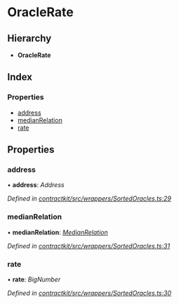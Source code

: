# OracleRate

## Hierarchy

* **OracleRate**

## Index

### Properties

* [address]()
* [medianRelation]()
* [rate]()

## Properties

### address

• **address**: _Address_

_Defined in_ [_contractkit/src/wrappers/SortedOracles.ts:29_](https://github.com/celo-org/celo-monorepo/blob/master/packages/sdk/contractkit/src/wrappers/SortedOracles.ts#L29)

### medianRelation

• **medianRelation**: [_MedianRelation_]()

_Defined in_ [_contractkit/src/wrappers/SortedOracles.ts:31_](https://github.com/celo-org/celo-monorepo/blob/master/packages/sdk/contractkit/src/wrappers/SortedOracles.ts#L31)

### rate

• **rate**: _BigNumber_

_Defined in_ [_contractkit/src/wrappers/SortedOracles.ts:30_](https://github.com/celo-org/celo-monorepo/blob/master/packages/sdk/contractkit/src/wrappers/SortedOracles.ts#L30)

